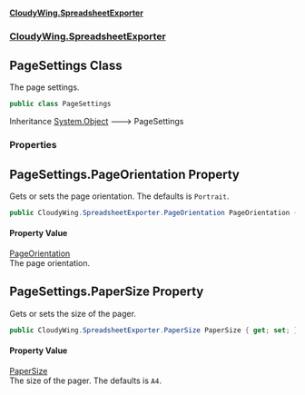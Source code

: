 #### [CloudyWing.SpreadsheetExporter](index.md 'index')
### [CloudyWing.SpreadsheetExporter](CloudyWing.SpreadsheetExporter.md 'CloudyWing.SpreadsheetExporter')

## PageSettings Class

The page settings.

```csharp
public class PageSettings
```

Inheritance [System.Object](https://docs.microsoft.com/en-us/dotnet/api/System.Object 'System.Object') &#129106; PageSettings
### Properties

<a name='CloudyWing.SpreadsheetExporter.PageSettings.PageOrientation'></a>

## PageSettings.PageOrientation Property

Gets or sets the page orientation. The defaults is `Portrait`.

```csharp
public CloudyWing.SpreadsheetExporter.PageOrientation PageOrientation { get; set; }
```

#### Property Value
[PageOrientation](CloudyWing.SpreadsheetExporter.PageOrientation.md 'CloudyWing.SpreadsheetExporter.PageOrientation')  
The page orientation.

<a name='CloudyWing.SpreadsheetExporter.PageSettings.PaperSize'></a>

## PageSettings.PaperSize Property

Gets or sets the size of the pager.

```csharp
public CloudyWing.SpreadsheetExporter.PaperSize PaperSize { get; set; }
```

#### Property Value
[PaperSize](CloudyWing.SpreadsheetExporter.PaperSize.md 'CloudyWing.SpreadsheetExporter.PaperSize')  
The size of the pager. The defaults is `A4`.